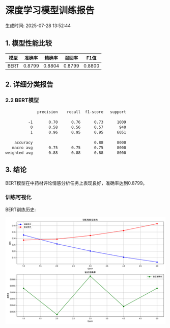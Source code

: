 # 深度学习模型训练报告

生成时间: 2025-07-28 13:52:44

## 1. 模型性能比较

| 模型 | 准确率 | 精确率 | 召回率 | F1值 |
|------|--------|--------|--------|------|
| BERT | 0.8799 | 0.8804 | 0.8799 | 0.8800 |

## 2. 详细分类报告

### 2.2 BERT模型

```
              precision    recall  f1-score   support

          -1       0.70      0.76      0.73      1009
           0       0.58      0.56      0.57       940
           1       0.96      0.95      0.95      6051

    accuracy                           0.88      8000
   macro avg       0.75      0.75      0.75      8000
weighted avg       0.88      0.88      0.88      8000

```

## 3. 结论

BERT模型在中药材评论情感分析任务上表现良好，准确率达到0.8799。

### 训练可视化

BERT训练历史:

![BERT训练历史](figures/bert_training_stats.png)


